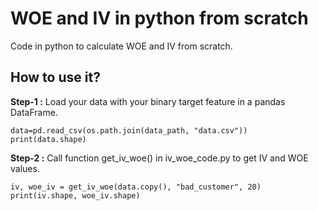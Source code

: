 # WOE and IV in python from scratch
Code in python to calculate WOE and IV from scratch.

## How to use it?
**Step-1 :** Load your data with your binary target feature in a pandas DataFrame.

```{python}
data=pd.read_csv(os.path.join(data_path, "data.csv"))
print(data.shape)
```

**Step-2 :** Call function get_iv_woe() in iv_woe_code.py to get IV and WOE values.

```{python}
iv, woe_iv = get_iv_woe(data.copy(), "bad_customer", 20)
print(iv.shape, woe_iv.shape)
```
